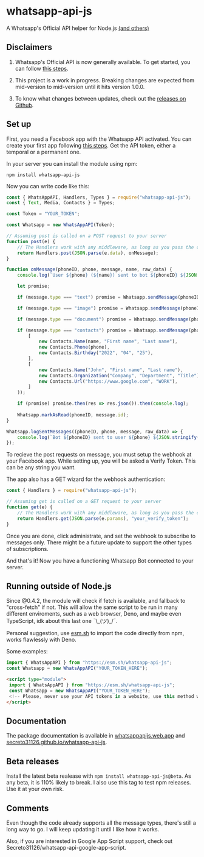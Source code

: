 # whatsapp-api-js
A Whatsapp's Official API helper for Node.js [(and others)](#running-outside-of-nodejs)

## Disclaimers

 1. Whatsapp's Official API is now generally available.
To get started, you can follow [this steps](https://developers.facebook.com/docs/whatsapp/getting-started/signing-up).

 2. This project is a work in progress. Breaking changes are expected from mid-version to mid-version until it hits version 1.0.0.

 3. To know what changes between updates, check out the [releases on Github](https://github.com/Secreto31126/whatsapp-api-js/releases).

## Set up

First, you need a Facebook app with the Whatsapp API activated.
You can create your first app following [this steps](https://developers.facebook.com/docs/whatsapp/getting-started/signing-up).
Get the API token, either a temporal or a permanent one.

In your server you can install the module using npm:

```
npm install whatsapp-api-js
```

Now you can write code like this:

```js
const { WhatsAppAPI, Handlers, Types } = require("whatsapp-api-js");
const { Text, Media, Contacts } = Types;

const Token = "YOUR_TOKEN";

const Whatsapp = new WhatsAppAPI(Token);

// Assuming post is called on a POST request to your server
function post(e) {
    // The Handlers work with any middleware, as long as you pass the correct data
    return Handlers.post(JSON.parse(e.data), onMessage);
}

function onMessage(phoneID, phone, message, name, raw_data) {
    console.log(`User ${phone} (${name}) sent to bot ${phoneID} ${JSON.stringify(message)}`);

    let promise;

    if (message.type === "text") promise = Whatsapp.sendMessage(phoneID, phone, new Text(`*${name}* said:\n\n${message.text.body}`));

    if (message.type === "image") promise = Whatsapp.sendMessage(phoneID, phone, new Media.Image(message.image.id, true, `Nice photo, ${name}`));

    if (message.type === "document") promise = Whatsapp.sendMessage(phoneID, phone, new Media.Document(message.document.id, true, undefined, "Our document"));

    if (message.type === "contacts") promise = Whatsapp.sendMessage(phoneID, phone, new Contacts.Contacts(
        [
            new Contacts.Name(name, "First name", "Last name"),
            new Contacts.Phone(phone),
            new Contacts.Birthday("2022", "04", "25"),
        ],
        [
            new Contacts.Name("John", "First name", "Last name"),
            new Contacts.Organization("Company", "Department", "Title"),
            new Contacts.Url("https://www.google.com", "WORK"),
        ]
    ));

    if (promise) promise.then(res => res.json()).then(console.log);
    
    Whatsapp.markAsRead(phoneID, message.id);
}

Whatsapp.logSentMessages((phoneID, phone, message, raw_data) => {
    console.log(`Bot ${phoneID} sent to user ${phone} ${JSON.stringify(message)}\n\n${JSON.stringify(raw_data)}`);
});
```

To recieve the post requests on message, you must setup the webhook at your Facebook app.
While setting up, you will be asked a Verify Token. This can be any string you want.

The app also has a GET wizard for the webhook authentication:

```js
const { Handlers } = require("whatsapp-api-js");

// Assuming get is called on a GET request to your server
function get(e) {
    // The Handlers work with any middleware, as long as you pass the correct data
    return Handlers.get(JSON.parse(e.params), "your_verify_token");
}
```

Once you are done, click administrate, and set the webhook to subscribe to messages only.
There might be a future update to support the other types of subscriptions.

And that's it! Now you have a functioning Whatsapp Bot connected to your server.

## Running outside of Node.js

Since @0.4.2, the module will check if fetch is available, and fallback to "cross-fetch" if not.
This will allow the same script to be run in many different enviroments, such as a web browser, Deno,
and maybe even TypeScript, idk about this last one ¯\\\_(ツ)\_/¯.

Personal suggestion, use [esm.sh](https://esm.sh/) to import the code directly from npm, works flawlessly with Deno.

Some examples:

```js
import { WhatsAppAPI } from "https://esm.sh/whatsapp-api-js";
const Whatsapp = new WhatsAppAPI("YOUR_TOKEN_HERE");
```

```html
<script type="module">
 import { WhatsAppAPI } from "https://esm.sh/whatsapp-api-js";
 const Whatsapp = new WhatsAppAPI("YOUR_TOKEN_HERE");
 <!-- Please, never use your API tokens in a website, use this method wisely -->
</script>
```

## Documentation

The package documentation is available in [whatsappapijs.web.app](https://whatsappapijs.web.app/) and [secreto31126.github.io/whatsapp-api-js](https://secreto31126.github.io/whatsapp-api-js/).

## Beta releases

Install the latest beta realease with `npm install whatsapp-api-js@beta`.
As any beta, it is 110% likely to break. I also use this tag to test npm releases.
Use it at your own risk.

## Comments

Even though the code already supports all the message types, there's still a long way to go.
I will keep updating it until I like how it works.

Also, if you are interested in Google App Script support, check out Secreto31126/whatsapp-api-google-app-script.
